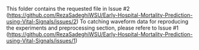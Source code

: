 This folder contains the requested file in Issue #2 (https://github.com/RezaSadeghiWSU/Early-Hospital-Mortality-Prediction-using-Vital-Signals/issues/2)
To catching waveform data for reproducing the experiments and preprocessing section, please refere to Issue #1 (https://github.com/RezaSadeghiWSU/Early-Hospital-Mortality-Prediction-using-Vital-Signals/issues/1)

